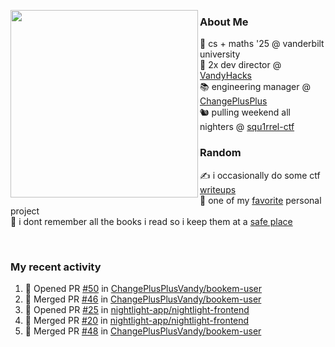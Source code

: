 <!-- 
Hey what are you doing here? 
I admire your curiosity tho
Shoot me an email (zinean00 at gmail dot com)
Let's connect! 
-->

<p float="left">
  <img src='https://imgur.com/nGM66Ev.png' width='300' align="left">
  <p>
    
  <h3>About Me</h3>
  🏫 cs + maths '25 @ vanderbilt university <br>
  🌊 2x dev director @ <a href="https://github.com/vandyhacks">VandyHacks</a> <br>
  📚 engineering manager @ <a href="https://github.com/changeplusplusvandy">ChangePlusPlus<a> <br>
  🐿 pulling weekend all nighters @ <a href="https://github.com/squ1rrel-ctf">squ1rrel-ctf</a> <br>
  
  <h3>Random</h3>
  ✍️ i occasionally do some ctf <a href="https://squ1rrel.dev/author/zineanteoh">writeups</a> <br>
  📱 one of my <a href="https://github.com/zineanteoh/vinkybox-app">favorite</a> personal project<br>
  📖 i dont remember all the books i read so i keep them at a <a href="https://www.goodreads.com/user/show/80901669-zi">safe place</a>
  </p>
  
</p>

<br>
<!-- <i>generated by <a href="https://labs.openai.com/s/0hW1r6PFYo3Zh0a7UoxK2AMp" target="_blank">dall-e 2</a></i> -->

<h3>My recent activity</h3>

<!--START_SECTION:activity-->
1. 💪 Opened PR [#50](https://github.com/ChangePlusPlusVandy/bookem-user/pull/50) in [ChangePlusPlusVandy/bookem-user](https://github.com/ChangePlusPlusVandy/bookem-user)
2. 🎉 Merged PR [#46](https://github.com/ChangePlusPlusVandy/bookem-user/pull/46) in [ChangePlusPlusVandy/bookem-user](https://github.com/ChangePlusPlusVandy/bookem-user)
3. 💪 Opened PR [#25](https://github.com/nightlight-app/nightlight-frontend/pull/25) in [nightlight-app/nightlight-frontend](https://github.com/nightlight-app/nightlight-frontend)
4. 🎉 Merged PR [#20](https://github.com/nightlight-app/nightlight-frontend/pull/20) in [nightlight-app/nightlight-frontend](https://github.com/nightlight-app/nightlight-frontend)
5. 🎉 Merged PR [#48](https://github.com/ChangePlusPlusVandy/bookem-user/pull/48) in [ChangePlusPlusVandy/bookem-user](https://github.com/ChangePlusPlusVandy/bookem-user)
<!--END_SECTION:activity-->
